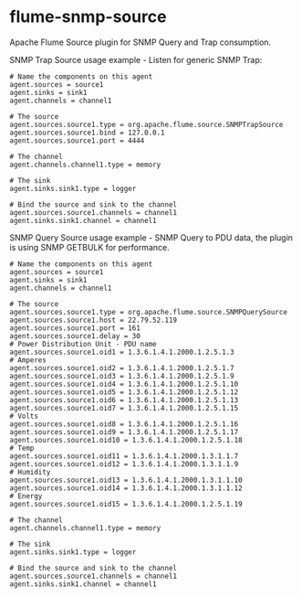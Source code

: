 flume-snmp-source
=================

Apache Flume Source plugin for SNMP Query and Trap consumption.

SNMP Trap Source usage example - Listen for generic SNMP Trap:

	# Name the components on this agent
	agent.sources = source1
	agent.sinks = sink1
	agent.channels = channel1

	# The source
	agent.sources.source1.type = org.apache.flume.source.SNMPTrapSource
	agent.sources.source1.bind = 127.0.0.1
	agent.sources.source1.port = 4444

	# The channel
	agent.channels.channel1.type = memory

	# The sink
	agent.sinks.sink1.type = logger

	# Bind the source and sink to the channel
	agent.sources.source1.channels = channel1
	agent.sinks.sink1.channel = channel1


SNMP Query Source usage example - SNMP Query to PDU data, the plugin is using
SNMP GETBULK for performance.

    # Name the components on this agent
    agent.sources = source1 
    agent.sinks = sink1
    agent.channels = channel1

    # The source
    agent.sources.source1.type = org.apache.flume.source.SNMPQuerySource
    agent.sources.source1.host = 22.79.52.119
    agent.sources.source1.port = 161
    agent.sources.source1.delay = 30
    # Power Distribution Unit - PDU name
    agent.sources.source1.oid1 = 1.3.6.1.4.1.2000.1.2.5.1.3
    # Amperes
    agent.sources.source1.oid2 = 1.3.6.1.4.1.2000.1.2.5.1.7
    agent.sources.source1.oid3 = 1.3.6.1.4.1.2000.1.2.5.1.9
    agent.sources.source1.oid4 = 1.3.6.1.4.1.2000.1.2.5.1.10
    agent.sources.source1.oid5 = 1.3.6.1.4.1.2000.1.2.5.1.12
    agent.sources.source1.oid6 = 1.3.6.1.4.1.2000.1.2.5.1.13
    agent.sources.source1.oid7 = 1.3.6.1.4.1.2000.1.2.5.1.15
    # Volts
    agent.sources.source1.oid8 = 1.3.6.1.4.1.2000.1.2.5.1.16
    agent.sources.source1.oid9 = 1.3.6.1.4.1.2000.1.2.5.1.17
    agent.sources.source1.oid10 = 1.3.6.1.4.1.2000.1.2.5.1.18
    # Temp
    agent.sources.source1.oid11 = 1.3.6.1.4.1.2000.1.3.1.1.7
    agent.sources.source1.oid12 = 1.3.6.1.4.1.2000.1.3.1.1.9
    # Humidity
    agent.sources.source1.oid13 = 1.3.6.1.4.1.2000.1.3.1.1.10
    agent.sources.source1.oid14 = 1.3.6.1.4.1.2000.1.3.1.1.12
    # Energy
    agent.sources.source1.oid15 = 1.3.6.1.4.1.2000.1.2.5.1.19

    # The channel
    agent.channels.channel1.type = memory

    # The sink
    agent.sinks.sink1.type = logger

    # Bind the source and sink to the channel
    agent.sources.source1.channels = channel1
    agent.sinks.sink1.channel = channel1







